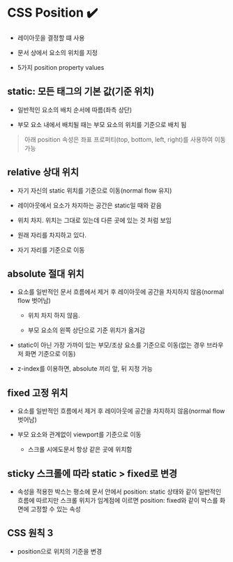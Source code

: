 # CSS Position ✔️

- 레이아웃을 결정할 떄 사용

- 문서 상에서 요소의 위치를 지정

- 5가지 position property values

## static: 모든 태그의 기본 값(기준 위치)

- 일반적인 요소의 배치 순서에 따름(좌측 상단)

- 부모 요소 내에서 배치될 때는 부모 요소의 위치를 기준으로 배치 됨

> 아래 position 속성은 좌표 프로퍼티(top, bottom, left, right)를 사용하여 이동 가능

## relative 상대 위치

- 자기 자신의 static 위치를 기준으로 이동(normal flow 유지)

- 레이아웃에서 요소가 차지하는 공간은 static일 때와 같음

- 위치 차지. 위치는 그대로 있는데 다른 곳에 있는 것 처럼 보임

- 원래 자리를 차지하고 있다.

- 자기 자리를 기준으로 이동

## absolute 절대 위치

- 요소를 일반적인 문서 흐름에서 제거 후 레이아웃에 공간을 차지하지 않음(normal flow 벗어남)

    - 위치 차지 하지 않음.

    - 부모 요소의 왼쪽 상단으로 기준 위치가 옮겨감

- static이 아닌 가장 가까이 있는 부모/조상 요소를 기준으로 이동(없는 경우 브라우저 화면 기준으로 이동)

- z-index를 이용하면, absolute 끼리 앞, 뒤 지정 가능

## fixed 고정 위치

- 요소를 일반적인  흐름에서 제거 후 레이아웃에 공간을 차지하지 않음(normal flow 벗어남)
        
- 부모 요소와 관계없이 viewport를 기준으로 이동

    - 스크롤 시에도문서 항상 같은 곳에 위치함

## sticky 스크롤에 따라 static > fixed로 변경

- 속성을 적용한 박스는 평소에 문서 안에서 position: static 상태와 같이 일반적인 흐름에 따르지만 스크롤 위치가 임계점에 이르면 position: fixed와 같이 박스를 화면에 고정할 수 있는 속성 

## CSS 원칙 3

- position으로 위치의 기준을 변경